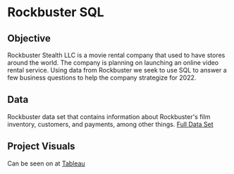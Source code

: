 # Rockbuster SQL

## Objective
Rockbuster Stealth LLC is a movie rental company that used to have stores around the world. The company is planning on launching an online video rental service. Using data from Rockbuster we seek to use SQL to answer a few business questions to help the company strategize for 2022.

## Data
Rockbuster data set that contains information about Rockbuster's film inventory, customers, and payments, among other things. 
[Full Data Set](https://drive.google.com/file/d/1hVzBWz5ORRbI37HA8p5tAiuZyMOe66yI/view)

## Project Visuals 
Can be seen on at [Tableau](https://public.tableau.com/app/profile/justeena.leonard/viz/Excercise3_10Example/Sheet1)
